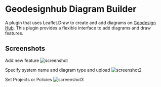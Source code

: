 # Geodesignhub Diagram Builder
A plugin that uses Leaflet.Draw to create and add diagrams on [Geodesign Hub](https://www.geodesignhub.com/). This plugin provides a flexible interface to add diagrams and draw features. 

## Screenshots
Add new feature
![screenshot](http://i.imgur.com/EcpOkjF.png)

Specify system name and diagram type and upload
![screenshot2](http://i.imgur.com/ILMMfMP.png)

Set Projects or Policies
![screenshot3](http://i.imgur.com/rA3e6BQ.png)
